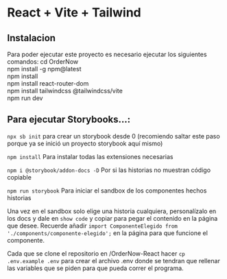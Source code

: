# React + Vite + Tailwind

## Instalacion

Para poder ejecutar este proyecto es necesario ejecutar los siguientes comandos:
    cd OrderNow <br>
    npm install -g npm@latest <br>
    npm install <br>
    npm install react-router-dom <br>
    npm install tailwindcss @tailwindcss/vite <br>
    npm run dev <br>


## Para ejecutar Storybooks...:

 `npx sb init` para crear un storybook desde 0 (recomiendo saltar este paso porque ya se inició un proyecto storybook aquí mismo)

`npm install` Para instalar todas las extensiones necesarias

`npm i @storybook/addon-docs -D` Por si las historias no muestran código copiable

`npm run storybook` Para iniciar el sandbox de los componentes hechos historias

Una vez en el sandbox solo elige una historia cualquiera, personalízalo en los docs y dale en `show code` y copiar para pegar el contenido en la página que desee. Recuerde añadir `import ComponenteElegido from './components/componente-elegido';` en la página para que funcione el componente.


Cada que se clone el repositorio en /OrderNow-React hacer `cp .env.example .env`
para crear el archivo .env donde se tendran que rellenar las variables que se piden para que pueda correr el programa.


